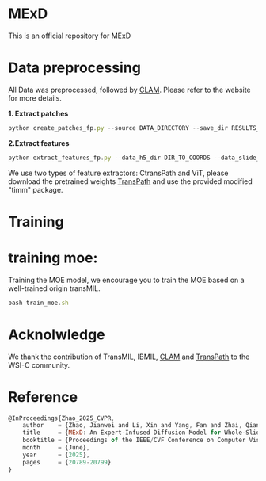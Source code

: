 # MExD
This is an official repository for MExD

# Data preprocessing
All Data was preprocessed, followed by [CLAM](https://github.com/mahmoodlab/CLAM "CLAM"). Please refer to the website for more details. 

**1. Extract patches**
```javascript
python create_patches_fp.py --source DATA_DIRECTORY --save_dir RESULTS_DIRECTORY --patch_size 256 --seg --process_list CSV_FILE_NAME --patch --stitch
```
**2.Extract features** 
```javascript
python extract_features_fp.py --data_h5_dir DIR_TO_COORDS --data_slide_dir DATA_DIRECTORY --csv_path CSV_FILE_NAME --feat_dir FEATURES_DIRECTORY --batch_size 512 --slide_ext .svs
```
We use two types of feature extractors: CtransPath and ViT, please download the pretrained weights [TransPath](https://github.com/Xiyue-Wang/TransPath "TransPath") and use the provided modified "timm" package.
# Training
# training moe:
Training the MOE model, we encourage you to train the MOE based on a well-trained origin transMIL.
```javascript
bash train_moe.sh
```

# Acknolwledge
We thank the contribution of TransMIL, IBMIL, [CLAM](https://github.com/mahmoodlab/CLAM "CLAM") and [TransPath](https://github.com/Xiyue-Wang/TransPath "TransPath") to the WSI-C community.

# Reference
```javascript
@InProceedings{Zhao_2025_CVPR,
    author    = {Zhao, Jianwei and Li, Xin and Yang, Fan and Zhai, Qiang and Luo, Ao and Zhao, Yang and Cheng, Hong and Fu, Huazhu},
    title     = {MExD: An Expert-Infused Diffusion Model for Whole-Slide Image Classification},
    booktitle = {Proceedings of the IEEE/CVF Conference on Computer Vision and Pattern Recognition (CVPR)},
    month     = {June},
    year      = {2025},
    pages     = {20789-20799}
}
```

